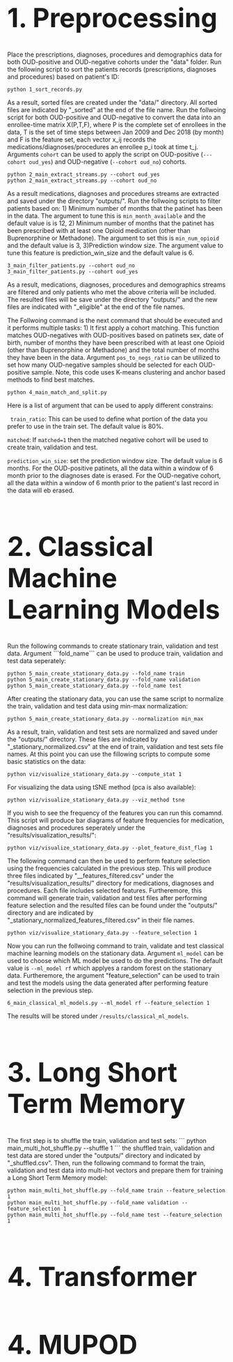 <h1 style="font-size:60px;">1. Preprocessing</h1>

Place the prescriptions, diagnoses, procedures and demographics data for both OUD-positive and OUD-negative cohorts under the "data" folder. Run the following script to sort the patients records (prescriptions, diagnoses and procedures) based on patient's ID:
```
python 1_sort_records.py
```
As a result, sorted files are created under the "data/" directory. All sorted files are indicated by "_sorted" at the end of the file name. Run the follwoing script for both OUD-positive and OUD-negative to convert the data into an enrollee-time matrix X(P,T,F), where P is the complete set of enrollees in the data, T is the set of time steps between Jan 2009 and Dec 2018 (by month) and F is the feature set, each vector x_ij records the medications/diagnoses/procedures an enrollee p_i took at time t_j. Arguments ```cohort``` can be used to apply the script on OUD-positive (```---cohort oud_yes```) and OUD-negative (```--cohort oud_no```) cohorts.
```
python 2_main_extract_streams.py --cohort oud_yes
python 2_main_extract_streams.py --cohort oud_no
```
As a result medications, diagnoses and procedures streams are extracted and saved under the directory "outputs/". Run the follwoing scripts to filter patients based on: 1) Minimum number of months that the patinet has been in the data. The argument to tune this is ```min_month_available``` and the default value is is 12, 2) Minimum number of months that the patinet has been prescribed with at least one Opioid medication (other than Buprenorphine or Methadone). The argument to set this is ```min_num_opioid``` and the default value is 3, 3)Prediction window size. The argument value to tune this feature is prediction_win_size and the default value is 6.
```
3_main_filter_patients.py --cohort oud_no
3_main_filter_patients.py --cohort oud_yes
```
As a result, medications, diagnoses, procedures and demographics streams are filtered and only patients who met the above criteria will be included. The resulted files will be save under the directory "outputs/" and the new files are indicated with "_eligible" at the end of the file names. 

The Follwoing command is the next command that should be executed and it performs multiple tasks: 1) It first apply a cohort matching. This function matches OUD-negatives with OUD-positives based on patinets sex, date of birth, number of months they have been prescribed with at least one Opioid (other than Buprenorphine or Methadone) and the total number of months they have been in the data. Argument ```pos_to_negs_ratio``` can be utilized to set how many OUD-negative samples should be selected for each OUD-positive sample. Note, this code uses K-means clustering and anchor based methods to find best matches. 
```
python 4_main_match_and_split.py 
```
Here is a list of argument that can be used to apply different constrains:

``` train_ratio```: This can be used to define what portion of the data you prefer to use in the train set. The default value is 80%.

```matched```: If  ```matched=1``` then the matched negative cohort will be used to create train, validation and test. 

```prediction_win_size```: set the prediction window size. The default value is 6 months. For the OUD-positive patinets, all the data within a window of 6 month prior to the diagnoses date is erased. For the OUD-negative cohort, all the data within a window of 6 month prior to the patient's last record in the data will eb erased.

<h1 style="font-size:60px;">2. Classical Machine Learning Models</h1>
Run the following commands to create stationary train, validation and test data. Argument ```fold_name``` can be used to produce train, validation and test data seperately:

```
python 5_main_create_stationary_data.py --fold_name train
python 5_main_create_stationary_data.py --fold_name validation
python 5_main_create_stationary_data.py --fold_name test
```

After creating the stationary data, you can use the same script to normalize the train, validation and test data using min-max normalization:

```
python 5_main_create_stationary_data.py --normalization min_max
```
As a result, train, validation and test sets are normalized and saved under the "outputs/" directory. These files are indicated by "_stationary_normalized.csv" at the end of train, validation and test sets file names. At this point you can use the fillowing scripts to compute some basic statistics on the data:
```
python viz/visualize_stationary_data.py --compute_stat 1
```
For visualizing the data using tSNE method (pca is also available):
```
python viz/visualize_stationary_data.py --viz_method tsne
```
If you wish to see the frequency of the features you can run this comamnd. This script will produce bar diagrams of feature frequencies for medication, diagnoses and procedures seperately under the "results/visualization_results/":
```
python viz/visualize_stationary_data.py --plot_feature_dist_flag 1
```
The following command can then be used to perform feature selection using the frequencies calculated in the previous step. This will produce three files indicated by "__features_filtered.csv" under the "results/visualization_results/" directory for medications, diagnoses and procedures. Each file includes selected features. Furtheremore, this command will generate train, validation and test files after performing feature selection and the resulted files can be found under the "outputs/" directory and are indicated by "_stationary_normalized_features_filtered.csv" in their file names.  

```
python viz/visualize_stationary_data.py --feature_selection 1
```

Now you can run the follwoing command to train, validate and test classical machine learning models on the stationary data. Argument ```ml_model``` can be used to choose which ML model be used to do the predictions. The default value is ```--ml_model rf``` which applyes a random forest on the stationary data. Furtheremore, the argument "feature_selection" can be used to train and test the models using the data generated after performing feature selection in the previous step.
```
6_main_classical_ml_models.py --ml_model rf --feature_selection 1
```
The results will be stored under ```/results/classical_ml_models```. 
<h1 style="font-size:60px;">3. Long Short Term Memory</h1>
The first step is to shuffle the train, validation and test sets:
```
python main_multi_hot_shuffle.py --shuffle 1
```
the shuffled train, validation and test data are stored under the "outputs/" directory and indicated by "_shuffled.csv". Then, run the following command to format the train, validation and test data into multi-hot vectors and prepare them for training a Long Short Term Memory model:

```
python main_multi_hot_shuffle.py --fold_name train --feature_selection 1
python main_multi_hot_shuffle.py --fold_name validation --feature_selection 1
python main_multi_hot_shuffle.py --fold_name test --feature_selection 1
```

<h1 style="font-size:60px;">4. Transformer</h1>

<h1 style="font-size:60px;">4. MUPOD</h1>
